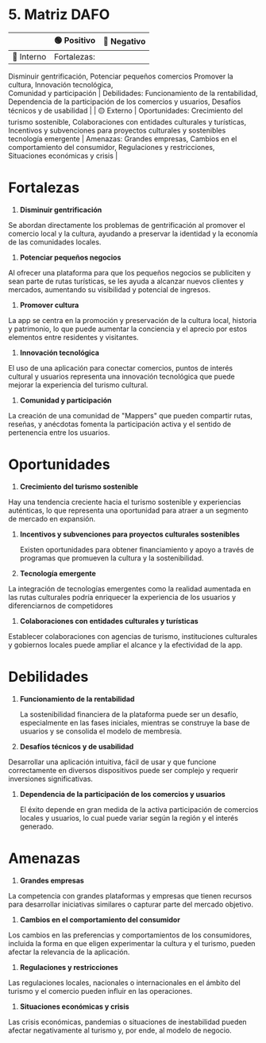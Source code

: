 # 5. Matriz DAFO

|  | 🟢 Positivo | 🔴 Negativo |
| --- | --- | --- |
| 🔵 Interno | Fortalezas: 
Disminuir gentrificación,                  Potenciar pequeños comercios Promover la cultura,                                    Innovación tecnológica,  
Comunidad y participación  | Debilidades: 
Funcionamiento de la rentabilidad, 
Dependencia de la participación de los comercios y usuarios, 
Desafíos técnicos y de usabilidad |
| 🟡 Externo | Oportunidades: 
Crecimiento del turismo sostenible, 
Colaboraciones con entidades culturales y turísticas, 
Incentivos y subvenciones para proyectos culturales y sostenibles
tecnología emergente | Amenazas: 
Grandes empresas, 
Cambios en el comportamiento del consumidor, 
Regulaciones y restricciones,  
Situaciones económicas y crisis |

# Fortalezas

1. **Disminuir gentrificación**

Se abordan directamente los problemas de gentrificación al promover el comercio local y la  cultura, ayudando a preservar la identidad y la economía de las comunidades locales.

1. **Potenciar pequeños negocios**

Al ofrecer una plataforma para que los pequeños negocios se publiciten y sean parte de rutas turísticas, se les ayuda a alcanzar nuevos clientes y mercados, aumentando su visibilidad y potencial de ingresos.

1. **Promover cultura**

La app se centra en la promoción y preservación de la cultura local, historia y patrimonio, lo que puede aumentar la conciencia y el aprecio por estos elementos entre residentes y visitantes.

1. **Innovación tecnológica**

El uso de una aplicación para conectar comercios, puntos de interés cultural y usuarios representa una innovación tecnológica que puede mejorar la experiencia del turismo cultural.

1. **Comunidad y participación**

La creación de una comunidad de "Mappers" que pueden compartir rutas, reseñas, y anécdotas fomenta la participación activa y el sentido de pertenencia entre los usuarios.

# Oportunidades

1. **Crecimiento del turismo sostenible**

Hay una tendencia creciente hacia el turismo sostenible y experiencias auténticas, lo que representa una oportunidad para atraer a un segmento de mercado en expansión.

1. **Incentivos y subvenciones para proyectos culturales sostenibles**

    Existen oportunidades para obtener financiamiento y apoyo a través de programas que promueven la cultura y la sostenibilidad.

1. **Tecnología emergente**

La integración de tecnologías emergentes como la realidad aumentada en las rutas culturales podría enriquecer la experiencia de los usuarios y diferenciarnos de competidores

1. **Colaboraciones con entidades culturales y turísticas**

Establecer colaboraciones con agencias de turismo, instituciones culturales y gobiernos locales puede ampliar el alcance y la efectividad de la app.

# Debilidades

1. **Funcionamiento de la rentabilidad**

      La sostenibilidad financiera de la plataforma puede ser un desafío, especialmente en las fases iniciales, mientras se construye la base de usuarios y se consolida el modelo de membresía.

1. **Desafíos técnicos y de usabilidad**

Desarrollar una aplicación intuitiva, fácil de usar y que funcione correctamente en diversos dispositivos puede ser complejo y requerir inversiones significativas.

1. **Dependencia de la participación de los comercios y usuarios**
    
    El éxito depende en gran medida de la activa participación de comercios locales y usuarios, lo cual puede variar según la región y el interés generado.
    

# Amenazas

1. **Grandes empresas**

La competencia con grandes plataformas y empresas que tienen recursos para desarrollar iniciativas similares o capturar parte del mercado objetivo.

1. **Cambios en el comportamiento del consumidor**

Los cambios en las preferencias y comportamientos de los consumidores, incluida la forma en que eligen experimentar la cultura y el turismo, pueden afectar la relevancia de la aplicación.

1. **Regulaciones y restricciones**

Las regulaciones locales, nacionales o internacionales en el ámbito del turismo y el comercio pueden influir en las operaciones.

1. **Situaciones económicas y crisis**

Las crisis económicas, pandemias o situaciones de inestabilidad pueden afectar negativamente al turismo y, por ende, al modelo de negocio.
